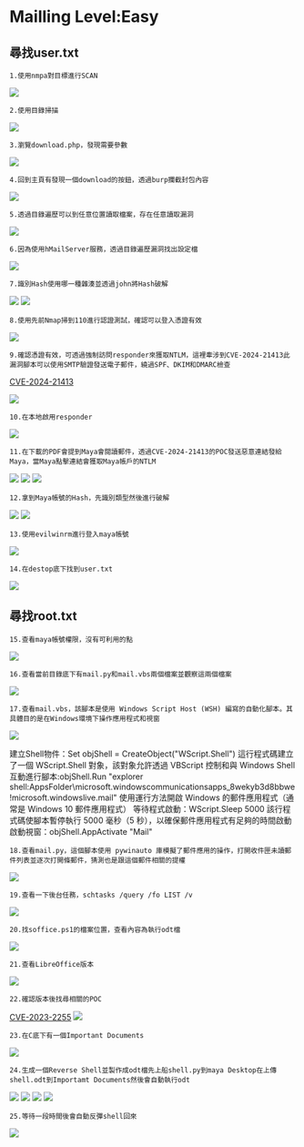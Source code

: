 Mailling Level:Easy
===
尋找user.txt
---
    1.使用nmpa對目標進行SCAN
  
<img src="https://github.com/user-attachments/assets/1239796e-6ddb-4723-a0cc-5a0e30a0d308">

    2.使用目錄掃描

<img src="https://github.com/user-attachments/assets/b9f64963-b4f8-4f74-aa31-e0e6b05cdbbb">

    3.瀏覽download.php，發現需要參數

<img src="https://github.com/user-attachments/assets/9c3dea0a-ed3d-4c33-b8e1-7a14c9591c6a">

    4.回到主頁有發現一個download的按鈕，透過burp攔截封包內容

<img  src="https://github.com/user-attachments/assets/09f25862-743e-4479-84ff-aef0d048a100">

    5.透過目錄遍歷可以到任意位置讀取檔案，存在任意讀取漏洞

<img  src="https://github.com/user-attachments/assets/f9592bc4-1051-4091-b3a2-045219859815">

    6.因為使用hMailServer服務，透過目錄遍歷漏洞找出設定檔
    
<img  src="https://github.com/user-attachments/assets/e86c8fe2-5786-42ad-b240-0ff938abad23">

    7.識別Hash使用哪一種雜湊並透過john將Hash破解

<img  src="https://github.com/user-attachments/assets/0edfc683-db66-4cdf-86f3-0d34a860505b">
<img  src="https://github.com/user-attachments/assets/dc6c0d2c-63a1-4a9a-8579-1006569be241">

    8.使用先前Nmap掃到110進行認證測試，確認可以登入憑證有效

<img  src="https://github.com/user-attachments/assets/4c391322-5d58-468e-b0a7-b78e5ad9f693">

    9.確認憑證有效，可透過強制訪問responder來獲取NTLM，這裡牽涉到CVE-2024-21413此漏洞腳本可以使用SMTP驗證發送電子郵件，繞過SPF、DKIM和DMARC檢查
[CVE-2024-21413](https://github.com/xaitax/CVE-2024-21413-Microsoft-Outlook-Remote-Code-Execution-Vulnerability?tab=readme-ov-file)

<img  src="https://github.com/user-attachments/assets/739f40dc-9f3d-4673-80ed-75903c4a6d8f">

    10.在本地啟用responder

<img  src="https://github.com/user-attachments/assets/4edd12c0-7602-4fc9-8c13-83ff90395d9a">

    11.在下載的PDF會提到Maya會閱讀郵件，透過CVE-2024-21413的POC發送惡意連結發給Maya，當Maya點擊連結會獲取Maya帳戶的NTLM
    
<img  src="https://github.com/user-attachments/assets/1bd97ee7-329a-4420-80e3-9bf74c0f5d03">
<img  src="https://github.com/user-attachments/assets/2f3db44e-bbde-4410-9722-ade2577b0b98">
<img  src="https://github.com/user-attachments/assets/b1572ab4-f621-44c3-9016-ed08d4088944">

    12.拿到Maya帳號的Hash，先識別類型然後進行破解
    
<img  src="https://github.com/user-attachments/assets/ff2960b1-92e4-4ab2-8852-36619168a330">
<img  src="https://github.com/user-attachments/assets/72c39a87-4ed9-4eee-8227-45e99f3eed9a">

    13.使用evilwinrm進行登入maya帳號

<img  src="https://github.com/user-attachments/assets/9f175d98-962f-4a52-98f7-35e0264c1ca7">

    14.在destop底下找到user.txt

<img  src="https://github.com/user-attachments/assets/09cd4fdc-f901-4291-a1dd-856e270759e5">

尋找root.txt
---
    15.查看maya帳號權限，沒有可利用的點

<img  src="https://github.com/user-attachments/assets/e36fdae6-d91e-4f2b-9158-955207df2a29">

    16.查看當前目錄底下有mail.py和mail.vbs兩個檔案並觀察這兩個檔案

<img  src="https://github.com/user-attachments/assets/5a8198c1-9b3d-4479-a7d6-67de0408c88f">

    17.查看mail.vbs，該腳本是使用 Windows Script Host (WSH) 編寫的自動化腳本。其具體目的是在Windows環境下操作應用程式和視窗

<img  src="https://github.com/user-attachments/assets/faaf5600-9455-4091-87cb-0e5a61e35f93">

建立Shell物件：Set objShell = CreateObject("WScript.Shell") 
這行程式碼建立了一個 WScript.Shell 對象，該對象允許透過 VBScript 控制和與 Windows Shell 互動進行腳本:objShell.Run "explorer shell:AppsFolder\microsoft.windowscommunicationsapps_8wekyb3d8bbwe!microsoft.windowslive.mail"
使用運行方法開啟 Windows 的郵件應用程式（通常是 Windows 10 郵件應用程式）
等待程式啟動：WScript.Sleep 5000
該行程式碼使腳本暫停執行 5000 毫秒（5 秒），以確保郵件應用程式有足夠的時間啟動
啟動視窗：objShell.AppActivate "Mail"
    
    18.查看mail.py，這個腳本使用 pywinauto 庫模擬了郵件應用的操作，打開收件匣未讀郵件列表並逐次打開條郵件，猜測也是跟這個郵件相關的提權
    
<img src="https://github.com/user-attachments/assets/7dae098f-f8b9-47ad-bb14-e744e30c9642">

    19.查看一下後台任務，schtasks /query /fo LIST /v
    
<img  src="https://github.com/user-attachments/assets/3c7062d8-f4b0-434a-822e-7decb3035ead">

    20.找soffice.ps1的檔案位置，查看內容為執行odt檔

<img  src="https://github.com/user-attachments/assets/95eba55c-b9dd-4b05-9052-e19d6d66cdfd">

    21.查看LibreOffice版本

<img  src="https://github.com/user-attachments/assets/52c7fcb5-901a-42f7-b823-c8304570967e">

    22.確認版本後找尋相關的POC

[CVE-2023-2255](https://github.com/elweth-sec/CVE-2023-2255)
<img  src="https://github.com/user-attachments/assets/3eec236c-8282-4d91-90de-e981bb619d99">

    23.在C底下有一個Important Documents

<img  src="https://github.com/user-attachments/assets/398908db-e6ce-49b0-844f-2c61c64b5b6f">

    24.生成一個Reverse Shell並製作成odt檔先上船shell.py到maya Desktop在上傳shell.odt到Importamt Documents然後會自動執行odt

<img  src="https://github.com/user-attachments/assets/0854faff-9ad6-47a5-b835-494d514d1bb9">
<img  src="https://github.com/user-attachments/assets/6a8cd89d-600f-4c02-b09a-595079dd7342">
<img  src="https://github.com/user-attachments/assets/461faf6c-d610-4d17-9c0b-6197ca808f2d">
<img  src="https://github.com/user-attachments/assets/bde9be32-1531-43e8-be22-3f30f99330a2">

    25.等待一段時間後會自動反彈shell回來

<img  src="https://github.com/user-attachments/assets/736b2cbc-8a92-4fd3-9216-2651eb4da092">
